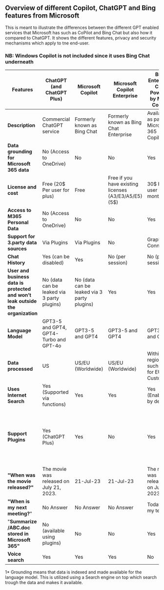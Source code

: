 ## Overview of different Copilot, ChatGPT and Bing features from Microsoft

This is meant to illustrate the differences between the different GPT enabled services that Microsoft has such as CoPilot and Bing Chat but also how it compared to ChatGPT. 
It shows the different features, privacy and security mechanisms which apply to tne end-user. 

### NB: Windows Copilot is not included since it uses Bing Chat underneath 


| Features                                                                                   | ChatGPT (and ChatGPT Plus)                                 | Microsoft Copilot                             | Microsoft Copilot Enterprise                   | Bing Enterprise Chat Powered by M365 Copilot | Copilot Chat / Business Chat (in Teams)                    |  
|---------------------------------------------------------------------------------------------|------------------------------------------|------------------------------------------|------------------------------------------|-----------------------------------------------|------------------------------------------------|
| **Description**                                                                                  | Commercial ChatGPT service                             | Formerly known as Bing Chat                            | Formerly known as Bing Chat Enterprise                  | Available as part of Microsoft 365 Copilot | Available as part of Microsoft 365 Copilot                   |
| **Data grounding for Microsoft 365 data**                                                    | No (Access to OneDrive)                                        | No                                       | No                                       | Yes                                           | Yes                                            |
| **License and cost**                                                    | Free (20$ Per user for plus)                                       | Free                                      | Free if you have existing licenses (A3/E3/A5/E5) (5$)                                      | 30$ Per user Per month                                           | 30$ Per user per month                                        |
| **Access to M365 Personal Data**                                                              | No (Access to OneDrive)                                       | No                                       | No                                       | Yes                                           | Yes                                            |
| **Support for 3.party data sources**                                                           | Via Plugins                              | Via Plugins                              | No                                       | Graph Data Connectors                          | Graph Data Connectors                           |
| **Chat History**                                                                              | Yes (can be disabled)                    | Yes                         | No (per session)                         | No (per session)                               | Yes                                            |
| **User and business data is protected and won’t leak outside the organization**                | No (data can be leaked via 3 party plugins) | No (data can be leaked via 3 party plugins) | Yes                                    | Yes                                           | Yes                                            |
| **Language Model**                                                                              | GPT3-5 and GPT4, GPT4-Turbo and GPT-4o                          | GPT3-5 and GPT4                          | GPT3-5 and GPT4                          | GPT3-5 and GPT4                               | GPT3-5 and GPT4                                |
| **Data processed**                                                                             | US                                       | US/EU (Worldwide)                        | US/EU (Worldwide)                        | Within geo region such as EU for EU Customers  | Within geo region such as EU for EU Customers  |
| **Uses Internet Search**                                                                       | Yes (Supported via functions)          | Yes                                      | Yes                                      | Yes (Enabled by default)                                             | Yes (Enabled by default)                                            |
| **Support Plugins**                                                                             | Yes (ChatGPT Plus)                       | Yes                                      | No                                       | Yes                                           | Yes (ChatGPT Plugins, Power Platform Integrations and Teams Message Extensions                                            |
| **"When was the  movie released?"**                                                       | The movie was released on July 21, 2023. | 21-Jul-23 | 21-Jul-23 | The movie was released on July 21, 2023. | The movie was released on July 21, 2023. |
| **"When is my next meeting?**"                                                                  | No Answer                                | No Answer                                | No Answer                                | Today with my team                              | Today with my team                               |
| "**Summarize /ABC.doc stored in Microsoft 365"**                                                                        | No (available using plugins)                                       | No                                       | No                                       | Yes                                           | Yes                                            |  
| **Voice search**                                                                        | Yes                                    | Yes                                       | Yes                                       | No                                         | No                                           |  

1* Grounding means that data is indexed and made available for the language model. This is utilized using a Search engine on top which search trough the data and makes it available. 
